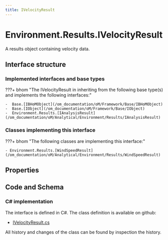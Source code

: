 ```yaml
---
title: IVelocityResult
---
```


# Environment.Results.IVelocityResult

A results object containing velocity data.

## Interface structure

### Implemented interfaces and base types

???+ bhom "The IVelocityResult in inheriting from the following base type(s) and implements the following interfaces:"

    -  Base.[IBHoMObject](/om_documentation/oM/Framework/Base/IBHoMObject)
    -  Base.[IObject](/om_documentation/oM/Framework/Base/IObject)
    -  Environment.Results.[IAnalysisResult](/om_documentation/oM/Analytical/Environment/Results/IAnalysisResult)


### Classes implementing this interface

???+ bhom "The following classes are implementing this interface:"

    - Environment.Results.[WindSpeedResult](/om_documentation/oM/Analytical/Environment/Results/WindSpeedResult)


## Properties

## Code and Schema

### C# implementation

The interface is defined in C#. The class definition is available on github:

- [IVelocityResult.cs](https://github.com/BHoM/BHoM/blob/develop/Environment_oM/Results/ResultObjects/Velocity/IVelocityResult.cs)

All history and changes of the class can be found by inspection the history.
